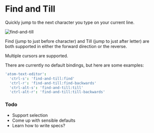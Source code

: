 # Find and Till

Quickly jump to the next character you type on your current line.

![find-and-till](https://cloud.githubusercontent.com/assets/8588/8742523/26480284-2c1b-11e5-86c7-be78a28e6289.gif)

Find (jump to just before character) and Till (jump to just after letter) are both supported in either the forward direction or the reverse.

Multiple cursors are supported.

There are currently no default bindings, but here are some examples:

```cson
'atom-text-editor':
  'ctrl-s': 'find-and-till:find'
  'ctrl-r': 'find-and-till:find-backwards'
  'ctrl-alt-s': 'find-and-till:till'
  'ctrl-alt-r': 'find-and-till:till-backwards'
```

### Todo

* Support selection
* Come up with sensible defaults
* Learn how to write specs?
